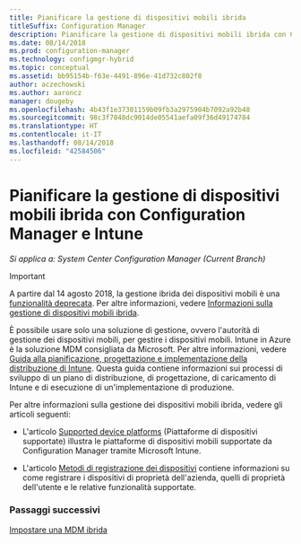 ```yaml
---
title: Pianificare la gestione di dispositivi mobili ibrida
titleSuffix: Configuration Manager
description: Pianificare la gestione di dispositivi mobili ibrida con Configuration Manager e Microsoft Intune.
ms.date: 08/14/2018
ms.prod: configuration-manager
ms.technology: configmgr-hybrid
ms.topic: conceptual
ms.assetid: bb95154b-f63e-4491-896e-41d732c802f8
author: aczechowski
ms.author: aaroncz
manager: dougeby
ms.openlocfilehash: 4b43f1e37301159b09fb3a2975904b7092a92b48
ms.sourcegitcommit: 98c3f7848dc9014de05541aefa09f36d49174784
ms.translationtype: HT
ms.contentlocale: it-IT
ms.lasthandoff: 08/14/2018
ms.locfileid: "42584506"
---
```

# <a name="plan-for-hybrid-mdm-with-configuration-manager-and-microsoft-intune"></a>Pianificare la gestione di dispositivi mobili ibrida con Configuration Manager e Intune

*Si applica a: System Center Configuration Manager (Current Branch)*


> [!Important]  
> A partire dal 14 agosto 2018, la gestione ibrida dei dispositivi mobili è una [funzionalità deprecata](/sccm/core/plan-design/changes/deprecated/removed-and-deprecated-cmfeatures). Per altre informazioni, vedere [Informazioni sulla gestione di dispositivi mobili ibrida](/sccm/mdm/understand/hybrid-mobile-device-management).<!--Intune feature 2683117-->  


È possibile usare solo una soluzione di gestione, ovvero l'autorità di gestione dei dispositivi mobili, per gestire i dispositivi mobili. Intune in Azure è la soluzione MDM consigliata da Microsoft. Per altre informazioni, vedere [Guida alla pianificazione, progettazione e implementazione della distribuzione di Intune](https://docs.microsoft.com/intune/plan-design/introduction). Questa guida contiene informazioni sui processi di sviluppo di un piano di distribuzione, di progettazione, di caricamento di Intune e di esecuzione di un'implementazione di produzione.

Per altre informazioni sulla gestione dei dispositivi mobili ibrida, vedere gli articoli seguenti:
- L'articolo [Supported device platforms](supported-device-platforms-for-hybrid.md) (Piattaforme di dispositivi supportate) illustra le piattaforme di dispositivi mobili supportate da Configuration Manager tramite Microsoft Intune.

- L'articolo [Metodi di registrazione dei dispositivi](device-enrollment-methods.md) contiene informazioni su come registrare i dispositivi di proprietà dell'azienda, quelli di proprietà dell'utente e le relative funzionalità supportate.


### <a name="next-steps"></a>Passaggi successivi

 [Impostare una MDM ibrida](../deploy-use/setup-hybrid-mdm.md)
